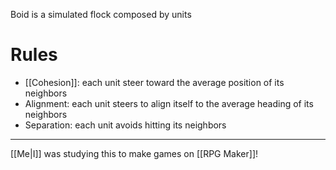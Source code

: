 Boid is a simulated flock composed by units

# Rules

- [[Cohesion]]: each unit steer toward the average position of its neighbors
- Alignment: each unit steers to align itself to the average heading of its neighbors
- Separation: each unit avoids hitting its neighbors

---

[[Me|I]] was studying this to make games on [[RPG Maker]]!
